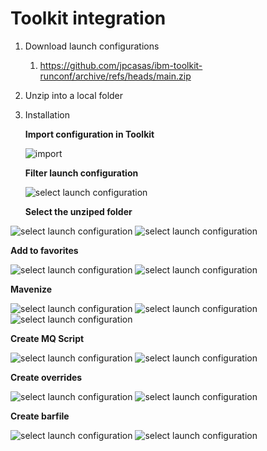 # Toolkit integration

1. Download launch configurations
   1. https://github.com/jpcasas/ibm-toolkit-runconf/archive/refs/heads/main.zip
2. Unzip into a local folder
3. Installation
   
   **Import configuration in Toolkit**
   
    
    ![import](toolkit-integration/1-import.gif)

   **Filter launch configuration**
   
    ![select launch configuration](toolkit-integration/2-launch_search.gif)

   **Select the unziped folder**

![select launch configuration](toolkit-integration/3-select_import.gif)
![select launch configuration](toolkit-integration/3-select_import-1.gif)

   **Add to favorites**

![select launch configuration](toolkit-integration/4-favorites-1.gif)
![select launch configuration](toolkit-integration/4-favorites-2.gif)

   **Mavenize**

![select launch configuration](toolkit-integration/5-mavenize.gif)
![select launch configuration](toolkit-integration/5-mavenize-1.gif)
![select launch configuration](toolkit-integration/5-mavenize-2.gif)

   **Create MQ Script**

![select launch configuration](toolkit-integration/7-create_mqs.gif)
![select launch configuration](toolkit-integration/7-create_mqs-1.gif)

   **Create overrides**

![select launch configuration](toolkit-integration/6-create_overrides.gif)
![select launch configuration](toolkit-integration/6-create_overrides-1.gif)

   **Create barfile**

![select launch configuration](toolkit-integration/8-createbar.gif)
![select launch configuration](toolkit-integration/8-createbar-1.gif)
